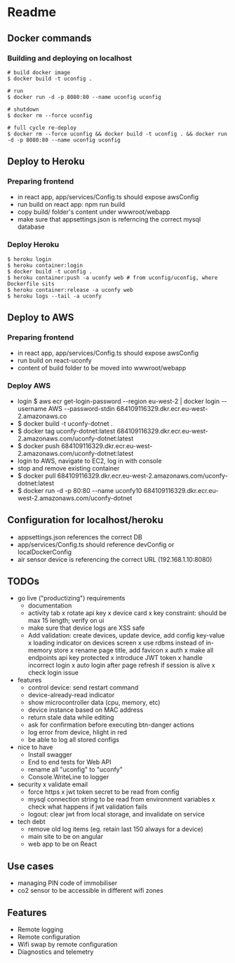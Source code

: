 # Readme

## Docker commands

### Building and deploying on localhost

```
# build docker image
$ docker build -t uconfig .

# run
$ docker run -d -p 8080:80 --name uconfig uconfig

# shutdown
$ docker rm --force uconfig

# full cycle re-deploy
$ docker rm --force uconfig && docker build -t uconfig . && docker run -d -p 8080:80 --name uconfig uconfig
```

## Deploy to Heroku

### Preparing frontend
- in react app, app/services/Config.ts should expose awsConfig
- run build on react app: npm run build
- copy build/ folder's content under wwwroot/webapp
- make sure that appsettings.json is referncing the correct mysql database


### Deploy Heroku
```
$ heroku login
$ heroku container:login
$ docker build -t uconfig .
$ heroku container:push -a uconfy web # from uconfig/uconfig, where Dockerfile sits
$ heroku container:release -a uconfy web
$ heroku logs --tail -a uconfy
```

## Deploy to AWS

### Preparing frontend
- in react app, app/services/Config.ts should expose awsConfig
- run build on react-uconfy
- content of build folder to be moved into wwwroot/webapp

### Deploy AWS
- login $ aws ecr get-login-password --region eu-west-2 | docker login --username AWS --password-stdin 684109116329.dkr.ecr.eu-west-2.amazonaws.co
- $ docker build -t uconfy-dotnet .
- $ docker tag uconfy-dotnet:latest 684109116329.dkr.ecr.eu-west-2.amazonaws.com/uconfy-dotnet:latest
- $ docker push 684109116329.dkr.ecr.eu-west-2.amazonaws.com/uconfy-dotnet:latest
- login to AWS, navigate to EC2, log in with console
- stop and remove existing container
- $ docker pull 684109116329.dkr.ecr.eu-west-2.amazonaws.com/uconfy-dotnet:latest
- $ docker run -d -p 80:80 --name uconfy10 684109116329.dkr.ecr.eu-west-2.amazonaws.com/uconfy-dotnet

## Configuration for localhost/heroku

- appsettings.json references the correct DB
- app/services/Config.ts should reference devConfig or localDockerConfig
- air sensor device is referencing the correct URL (192.168.1.10:8080)

## TODOs

- go live ("productizing") requirements
  - documentation
  - activity tab
  x rotate api key
  x device card
  x key constraint: should be max 15 length; verify on ui
  - make sure that device logs are XSS safe
  - Add validation: create devices, update device, add config key-value
  x loading indicator on devices screen
  x use rdbms instead of in-memory store
  x rename page title, add favicon
  x auth
    x make all endpoints api key protected
    x introduce JWT token
    x handle incorrect login
    x auto login after page refresh if session is alive
    x check login issue
- features
  - control device: send restart command
  - device-already-read indicator
  - show microcontroller data (cpu, memory, etc)
  - device instance based on MAC address
  - return stale data while editing
  - ask for confirmation before executing btn-danger actions
  - log error from device, hlight in red
  - be able to log all stored configs
- nice to have
  - Install swagger
  - End to end tests for Web API
  - rename all "uconfig" to "uconfy"
  - Console.WriteLine to logger
- security
  x validate email
  - force https
  x jwt token secret to be read from config
  - mysql connection string to be read from environment variables
  x check what happens if jwt validation fails
  - logout: clear jwt from local storage, and invalidate on service
- tech debt
  - remove old log items (eg. retain last 150 always for a device)
  - main site to be on angular
  - web app to be on React

## Use cases

- managing PIN code of immobiliser
- co2 sensor to be accessible in different wifi zones

## Features

- Remote logging
- Remote configuration
- Wifi swap by remote configuration
- Diagnostics and telemetry